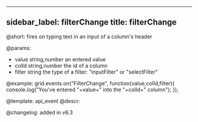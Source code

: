 
---
sidebar_label: filterChange
title: filterChange
---          

@short:
fires on typing text in an input of a column's header

@params:
- value		string,number		an entered value
- colId		string,number		the id of a column
- filter	string				the type of a filter: "inputFilter" or "selectFilter"


@example:
grid.events.on("FilterChange", function(value,colId,filter){
    console.log("You've entered "+value+" into the "+colId+" column");
});


@template: api_event
@descr:

@changelog: added in v6.3

